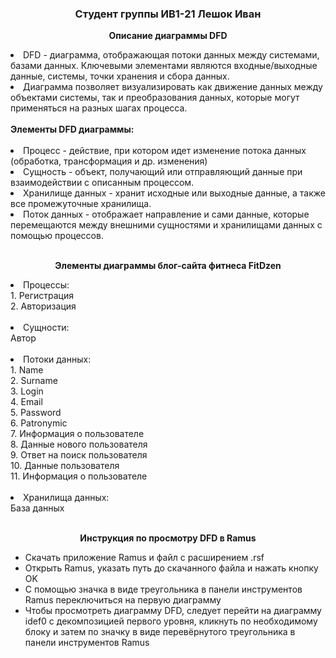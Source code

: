 <h3 align="center">Студент группы ИВ1-21 Лешок Иван</h3>
<p align="center"><b>Описание диаграммы DFD </b></p>
  <li> DFD - диаграмма, отображающая потоки данных между системами, базами данных. Ключевыми элементами
  являются входные/выходные данные, системы, точки хранения и сбора данных. 
  <li>Диаграмма позволяет визуализировать как 
  движение данных между объектами системы, так и преобразования данных, которые могут применяться на разных шагах процесса.</li>
  <br>
  <b>Элементы DFD диаграммы:</b><br><br>
   <li>Процесс - действие, при котором идет изменение потока данных (обработка, трансформация и др. изменения) </li>
   <li>Сущность - объект, получающий или отправляющий данные при взаимодействии с описанным процессом. </li>
   <li>Хранилище данных - хранит исходные или выходные данные, а также все промежуточные хранилища. </li>
    <li>Поток данных - отображает направление и сами данные, которые перемещаются между внешними сущностями и хранилищами данных с помощью процессов. </li>
  <br>
<p align="center"><b>Элементы диаграммы блог-сайта фитнеса FitDzen</b></p>
  <li>Процессы:
  <br>1. Регистрация
  <br>2. Авторизация
   </li>
  <br><li>Сущности: 
  <br> Автор <br>
  <br><li>Потоки данных: 
  <br>1. Name
  <br>2. Surname
  <br>3. Login
  <br>4. Email
  <br>5. Password
  <br>6. Patronymic
  <br>7. Информация о пользователе
  <br>8. Данные нового пользователя
  <br>9. Ответ на поиск пользователя
  <br>10. Данные пользователя 
  <br>11. Информация о пользователе
  </li>
  <br><li>Хранилища данных:
  <br> База данных </li><br>
<p align="center"><b>Инструкция по просмотру DFD в Ramus</b></p>
<ul>
  <li>Скачать приложение Ramus и файл c расширением .rsf</li>
  <li>Открыть Ramus, указать путь до скачанного файла и нажать кнопку OK</li>
  <li>С помощью значка в виде треугольника в панели инструментов Ramus переключиться на первую диаграмму</li>
  <li>Чтобы просмотреть диаграмму DFD, следует перейти на диаграмму idef0 с декомпозицией первого уровня, кликнуть по необходимому блоку и затем по значку в виде перевёрнутого треугольника в панели инструментов Ramus
</ul>
